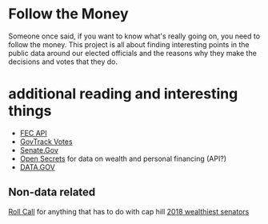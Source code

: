 # Follow the Money
Someone once said, if you want to know what's really going on, you need to follow the money.  This project is all about finding interesting points in the public data around our elected officials and the reasons why they make the decisions and votes that they do.  

# additional reading and interesting things
* [FEC API](https://api.open.fec.gov/developers/)
* [GovTrack Votes](https://www.govtrack.us/congress/votes)
* [Senate.Gov](https://www.senate.gov/legislative/votes_new.htm)
* [Open Secrets](http://www.opensecrets.org/) for data on wealth and personal financing (API?)
* [DATA.GOV](https://api.data.gov/docs/)

## Non-data related
[Roll Call](https://www.rollcall.com/) for anything that has to do with cap hill
[2018 wealthiest senators](https://en.wikipedia.org/wiki/List_of_current_members_of_the_United_States_Congress_by_wealth)